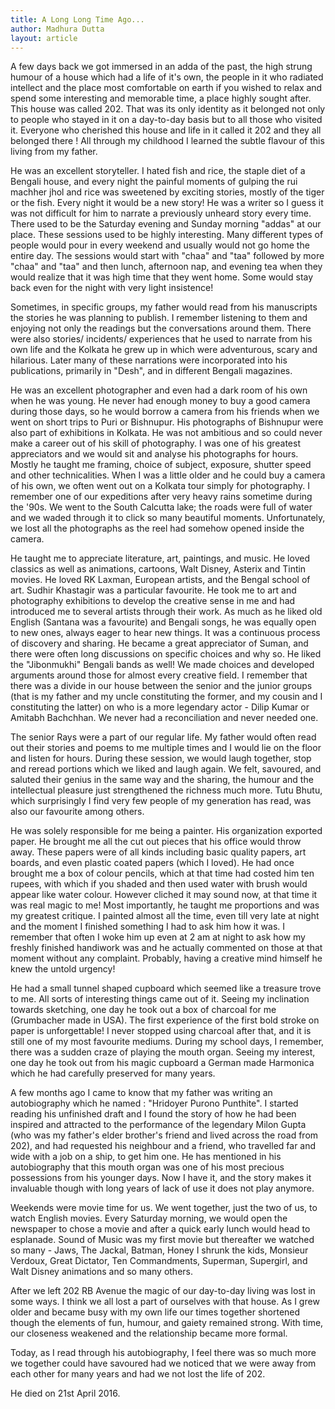 ```yaml
---
title: A Long Long Time Ago...
author: Madhura Dutta
layout: article
---
```


A few days back we got immersed in an adda of the past, the high strung
humour of a house which had a life of it's own, the people in it who
radiated intellect and the place most comfortable on earth if you wished
to relax and spend some interesting and memorable time, a place highly
sought after. This house was called 202. That was its only identity as
it belonged not only to people who stayed in it on a day-to-day basis
but to all those who visited it. Everyone who cherished this house and
life in it called it 202 and they all belonged there ! All through my
childhood I learned the subtle flavour of this living from my father.

He was an excellent storyteller. I hated fish and rice, the staple diet
of a Bengali house, and every night the painful moments of gulping the
rui machher jhol and rice was sweetened by exciting stories, mostly of
the tiger or the fish. Every night it would be a new story! He was a
writer so I guess it was not difficult for him to narrate a previously
unheard story every time. There used to be the Saturday evening and
Sunday morning "addas" at our place. These sessions used to be highly
interesting. Many different types of people would pour in every weekend
and usually would not go home the entire day. The sessions would start
with "chaa" and "taa" followed by more "chaa" and "taa" and then
lunch, afternoon nap, and evening tea when they would realize that it
was high time that they went home. Some would stay back even for the
night with very light insistence!

Sometimes, in specific groups, my father would read from his manuscripts
the stories he was planning to publish. I remember listening to them and
enjoying not only the readings but the conversations around them. There
were also stories/ incidents/ experiences that he used to narrate from
his own life and the Kolkata he grew up in which were adventurous, scary
and hilarious. Later many of these narrations were incorporated into his
publications, primarily in "Desh", and in different Bengali magazines.

He was an excellent photographer and even had a dark room of his own
when he was young. He never had enough money to buy a good camera during
those days, so he would borrow a camera from his friends when we went on
short trips to Puri or Bishnupur. His photographs of Bishnupur were also
part of exhibitions in Kolkata. He was not ambitious and so could never
make a career out of his skill of photography. I was one of his greatest
appreciators and we would sit and analyse his photographs for hours.
Mostly he taught me framing, choice of subject, exposure, shutter speed
and other technicalities. When I was a little older and he could buy a
camera of his own, we often went out on a Kolkata tour simply for
photography. I remember one of our expeditions after very heavy rains
sometime during the '90s. We went to the South Calcutta lake; the roads
were full of water and we waded through it to click so many beautiful
moments. Unfortunately, we lost all the photographs as the reel had
somehow opened inside the camera.

He taught me to appreciate literature, art, paintings, and music. He
loved classics as well as animations, cartoons, Walt Disney, Asterix and
Tintin movies. He loved RK Laxman, European artists, and the Bengal
school of art. Sudhir Khastagir was a particular favourite. He took me
to art and photography exhibitions to develop the creative sense in me
and had introduced me to several artists through their work. As much as
he liked old English (Santana was a favourite) and Bengali songs, he was
equally open to new ones, always eager to hear new things. It was a
continuous process of discovery and sharing. He became a great
appreciator of Suman, and there were often long discussions on specific
choices and why so. He liked the "Jibonmukhi" Bengali bands as well!
We made choices and developed arguments around those for almost every
creative field. I remember that there was a divide in our house between
the senior and the junior groups (that is my father and my uncle
constituting the former, and my cousin and I constituting the latter) on
who is a more legendary actor - Dilip Kumar or Amitabh Bachchhan. We
never had a reconciliation and never needed one.

The senior Rays were a part of our regular life. My father would often
read out their stories and poems to me multiple times and I would lie on
the floor and listen for hours. During these session, we would laugh
together, stop and reread portions which we liked and laugh again. We
felt, savoured, and saluted their genius in the same way and the
sharing, the humour and the intellectual pleasure just strengthened the
richness much more. Tutu Bhutu, which surprisingly I find very few
people of my generation has read, was also our favourite among others.

He was solely responsible for me being a painter. His organization
exported paper. He brought me all the cut out pieces that his office
would throw away. These papers were of all kinds including basic quality
papers, art boards, and even plastic coated papers (which I loved). He
had once brought me a box of colour pencils, which at that time had
costed him ten rupees, with which if you shaded and then used water with
brush would appear like water colour. However cliched it may sound now,
at that time it was real magic to me! Most importantly, he taught me
proportions and was my greatest critique. I painted almost all the time,
even till very late at night and the moment I finished something I had
to ask him how it was. I remember that often I woke him up even at 2 am
at night to ask how my freshly finished handiwork was and he actually
commented on those at that moment without any complaint. Probably,
having a creative mind himself he knew the untold urgency!

He had a small tunnel shaped cupboard which seemed like a treasure trove
to me. All sorts of interesting things came out of it. Seeing my
inclination towards sketching, one day he took out a box of charcoal for
me (Grumbacher made in USA). The first experience of the first bold
stroke on paper is unforgettable! I never stopped using charcoal after
that, and it is still one of my most favourite mediums. During my school
days, I remember, there was a sudden craze of playing the mouth organ.
Seeing my interest, one day he took out from his magic cupboard a German
made Harmonica which he had carefully preserved for many years.

A few months ago I came to know that my father was writing an
autobiography which he named : "Hridoyer Purono Punthite". I started
reading his unfinished draft and I found the story of how he had been
inspired and attracted to the performance of the legendary Milon Gupta
(who was my father's elder brother's friend and lived across the road
from 202), and had requested his neighbour and a friend, who travelled
far and wide with a job on a ship, to get him one. He has mentioned in
his autobiography that this mouth organ was one of his most precious
possessions from his younger days. Now I have it, and the story makes it
invaluable though with long years of lack of use it does not play
anymore.

Weekends were movie time for us. We went together, just the two of us,
to watch English movies. Every Saturday morning, we would open the
newspaper to chose a movie and after a quick early lunch would head to
esplanade. Sound of Music was my first movie but thereafter we watched
so many - Jaws, The Jackal, Batman, Honey I shrunk the kids, Monsieur
Verdoux, Great Dictator, Ten Commandments, Superman, Supergirl, and Walt
Disney animations and so many others.

After we left 202 RB Avenue the magic of our day-to-day living was lost
in some ways. I think we all lost a part of ourselves with that house.
As I grew older and became busy with my own life our times together
shortened though the elements of fun, humour, and gaiety remained
strong. With time, our closeness weakened and the relationship became
more formal.

Today, as I read through his autobiography, I feel there was so much
more we together could have savoured had we noticed that we were away
from each other for many years and had we not lost the life of 202.

He died on 21st April 2016.

